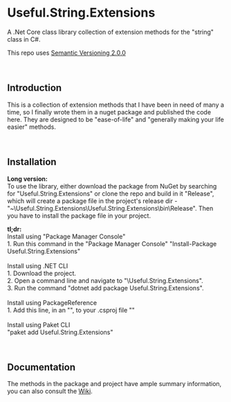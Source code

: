# Useful.String.Extensions
A .Net Core class library collection of extension methods for the "string" class in C#.

This repo uses [Semantic Versioning 2.0.0][1]

<br/>

Introduction
------------
This is a collection of extension methods that I have been in need of many a time, so I finally wrote them in a nuget package and published the code here. They are designed to be "ease-of-life" and "generally making your life easier" methods.


<br/>

Installation
------------
__Long version:__
<br/>To use the library, either download the package from NuGet by searching for "Useful.String.Extensions" or clone the repo and build in it "Release", which will create a package file in the project's release dir - "~\Useful.String.Extensions\Useful.String.Extensions\bin\Release". Then you have to install the package file in your project.

__tl;dr:__
<br/>Install using "Package Manager Console"
<br/>1. Run this command in the "Package Manager Console" "Install-Package Useful.String.Extensions"
<br/>
<br/>Install using .NET CLI
<br/>1. Download the project.
<br/>2. Open a command line and navigate to "<project download location>\Useful.String.Extensions\".
<br/>3. Run the command "dotnet add package Useful.String.Extensions".
<br/>
<br/>Install using PackageReference
<br/>1. Add this line, in an "<ItemGroup>", to your .csproj file "<PackageReference Include="Useful.String.Extensions" Version="1.4.0" />"
<br/>
<br/>Install using Paket CLI
<br/>"paket add Useful.String.Extensions"

<br/>

Documentation
-
The methods in the package and project have ample summary information, you can also consult the [Wiki][2].


  [1]: https://semver.org/#semantic-versioning-200
  [2]: https://github.com/IvanStoychev/Useful.String.Extensions/wiki/
